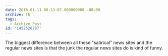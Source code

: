 ```yaml
---
date: 2016-01-11 08:13:07.000000000 -08:00
archive: fb
tags: 
  - Archive Post
id: '1452528787'
---
```


The biggest difference between all these "satirical" news sites and the regular news sites is that the junk the regular news sites do is kind of funny.
